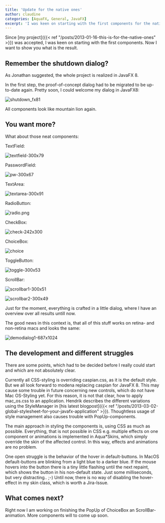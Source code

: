 ```yaml
---
title: 'Update for the native ones'
author: claudine
categories: [AquaFX, General, JavaFX]
excerpt: 'I was keen on starting with the first components for the native Look and Feel for JavaFX. Now I want to show you what is the result.'
---
```

Since [my project]({{< ref "/posts/2013-01-16-this-is-for-the-native-ones" >}}) was accepted, I was keen on starting with the first components. Now I want to show you what is the result.

## Remember the shutdown dialog?

As Jonathan suggested, the whole project is realized in JavaFX 8.

In the first step, the proof-of-concept dialog had to be migrated to be up-to-date again. Pretty soon, I could welcome my dialog in JavaFX8:

![shutdown_fx81](/posts/guigarage-legacy/shutdown_fx81.png)

All components look like mountain lion again.

## You want more?

What about those neat components:

TextField:

![textfield-300x79](/posts/guigarage-legacy/textfield-300x79.png)

PasswordField:

![pw-300x67](/posts/guigarage-legacy/pw-300x67.png)

TextArea:

![textarea-300x91](/posts/guigarage-legacy/textarea-300x91.png)

RadioButton:

![radio.png](/posts/guigarage-legacy/radio.png.png)

CheckBox:

![check-242x300](/posts/guigarage-legacy/check-242x300.png)

ChoiceBox:

![choice](/posts/guigarage-legacy/choice.png)

ToggleButton:

![toggle-300x53](/posts/guigarage-legacy/toggle-300x53.png)

ScrollBar:

![scrollbar1-300x51](/posts/guigarage-legacy/scrollbar1-300x51.png)

![scrollbar2-300x49](/posts/guigarage-legacy/scrollbar2-300x49.png)

Just for the moment, everything is crafted in a little dialog, where I have an overview over all results untill now.

The good news in this context is, that all of this stuff works on retina- and non-retina macs and looks the same:

![demodialog1-687x1024](/posts/guigarage-legacy/demodialog1-687x1024.png)

## The development and different struggles

There are some points, which had to be decided before I really could start and which are not absolutely clear.

Currently all CSS-styling is overriding caspian.css, as it is the default style. But we all look forward to modena replacing caspian for JavaFX 8. This may cause some trouble in future concerning new controls, which do not have Mac OS-Styling yet. For this reason, it is not that clear, how to apply mac_os.css to an application. Hendrik describes the different variations using the StyleManager in [his latest blogpost]({{< ref "/posts/2013-03-02-global-stylesheet-for-your-javafx-application" >}}). Thoughtless usage of style management also causes trouble with PopUp-components.

The main approach in styling the components is, using CSS as much as possible. Everything, that is not possible in CSS e.g. multiple effects on one component or animations is implemented in Aqua*Skins, which simply override the skin of the affected control. In this way, effects and animations are no problem.

One open struggle is the behavior of the hover in default-buttons. In MacOS default-buttons are blinking from a light blue to a darker blue. If the mouse hovers into the button there is a tiny little flashing until the next repaint, which shows the button in his non-default state. Just some milliseconds, but very distracting.. ;-) Until now, there is no way of disabling the hover-effect in my skin class, which is worth a Jira-Issue.

## What comes next?

Right now I am working on finishing the PopUp of ChoiceBox an ScrollBar-animation. More components will to come up soon.
